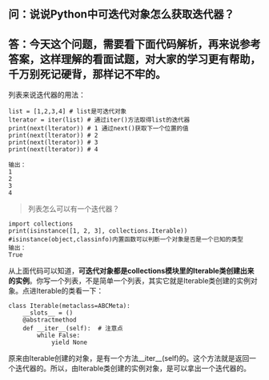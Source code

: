 ## 问：说说Python中可迭代对象怎么获取迭代器？

## 答：今天这个问题，需要看下面代码解析，再来说参考答案，这样理解的看面试题，对大家的学习更有帮助，千万别死记硬背，那样记不牢的。

列表来说迭代器的用法：
```
list = [1,2,3,4] # list是可迭代对象
lterator = iter(list) # 通过iter()方法取得list的迭代器
print(next(lterator)) # 1 通过next()获取下一个位置的值
print(next(lterator)) # 2
print(next(lterator)) # 3
print(next(lterator)) # 4

输出：
1
2
3
4
```
> 列表怎么可以有一个迭代器？

```
import collections
print(isinstance([1, 2, 3], collections.Iterable)) #isinstance(object,classinfo)内置函数可以判断一个对象是否是一个已知的类型
输出：
True
```

从上面代码可以知道，**可迭代对象都是collections模块里的Iterable类创建出来的实例**。你写一个列表，不是简单一个列表，其实它就是Iterable类创建的实例对象。点进Iterable的类看一下：
```
class Iterable(metaclass=ABCMeta):
    __slots__ = ()
    @abstractmethod
    def __iter__(self):  # 注意点
        while False:
            yield None
```

原来由Iterable创建的对象，是有一个方法__iter__(self)的。这个方法就是返回一个迭代器的。所以，由Iterable类创建的实例对象，是可以拿出一个迭代器的。